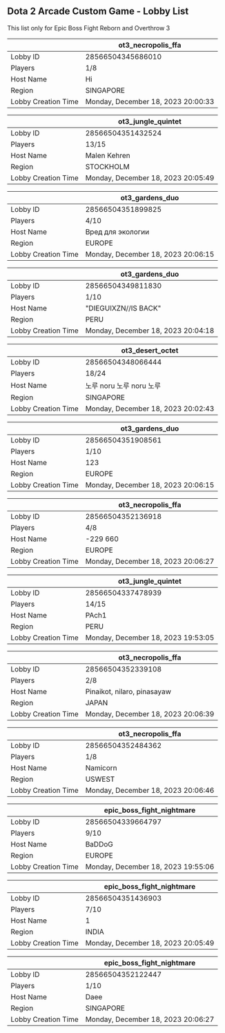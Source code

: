 ## Dota 2 Arcade Custom Game - Lobby List

This list only for Epic Boss Fight Reborn and Overthrow 3

|  | ot3_necropolis_ffa |
| ------ | ------ |
| Lobby ID | 28566504345686010 |
| Players | 1/8 |
| Host Name | Hi |
| Region | SINGAPORE |
| Lobby Creation Time | Monday, December 18, 2023 20:00:33 |


|  | ot3_jungle_quintet |
| ------ | ------ |
| Lobby ID | 28566504351432524 |
| Players | 13/15 |
| Host Name | Malen Kehren |
| Region | STOCKHOLM |
| Lobby Creation Time | Monday, December 18, 2023 20:05:49 |


|  | ot3_gardens_duo |
| ------ | ------ |
| Lobby ID | 28566504351899825 |
| Players | 4/10 |
| Host Name | Вред для экологии |
| Region | EUROPE |
| Lobby Creation Time | Monday, December 18, 2023 20:06:15 |


|  | ot3_gardens_duo |
| ------ | ------ |
| Lobby ID | 28566504349811830 |
| Players | 1/10 |
| Host Name | "DIEGUIXZN//IS BACK" |
| Region | PERU |
| Lobby Creation Time | Monday, December 18, 2023 20:04:18 |


|  | ot3_desert_octet |
| ------ | ------ |
| Lobby ID | 28566504348066444 |
| Players | 18/24 |
| Host Name | 노루 noru 노루 noru 노루 |
| Region | SINGAPORE |
| Lobby Creation Time | Monday, December 18, 2023 20:02:43 |


|  | ot3_gardens_duo |
| ------ | ------ |
| Lobby ID | 28566504351908561 |
| Players | 1/10 |
| Host Name | 123 |
| Region | EUROPE |
| Lobby Creation Time | Monday, December 18, 2023 20:06:15 |


|  | ot3_necropolis_ffa |
| ------ | ------ |
| Lobby ID | 28566504352136918 |
| Players | 4/8 |
| Host Name | -229 660 |
| Region | EUROPE |
| Lobby Creation Time | Monday, December 18, 2023 20:06:27 |


|  | ot3_jungle_quintet |
| ------ | ------ |
| Lobby ID | 28566504337478939 |
| Players | 14/15 |
| Host Name | PAch1 |
| Region | PERU |
| Lobby Creation Time | Monday, December 18, 2023 19:53:05 |


|  | ot3_necropolis_ffa |
| ------ | ------ |
| Lobby ID | 28566504352339108 |
| Players | 2/8 |
| Host Name | Pinaikot, nilaro, pinasayaw |
| Region | JAPAN |
| Lobby Creation Time | Monday, December 18, 2023 20:06:39 |


|  | ot3_necropolis_ffa |
| ------ | ------ |
| Lobby ID | 28566504352484362 |
| Players | 1/8 |
| Host Name | Namicorn |
| Region | USWEST |
| Lobby Creation Time | Monday, December 18, 2023 20:06:46 |


|  | epic_boss_fight_nightmare |
| ------ | ------ |
| Lobby ID | 28566504339664797 |
| Players | 9/10 |
| Host Name | BaDDoG |
| Region | EUROPE |
| Lobby Creation Time | Monday, December 18, 2023 19:55:06 |


|  | epic_boss_fight_nightmare |
| ------ | ------ |
| Lobby ID | 28566504351436903 |
| Players | 7/10 |
| Host Name | 1 |
| Region | INDIA |
| Lobby Creation Time | Monday, December 18, 2023 20:05:49 |


|  | epic_boss_fight_nightmare |
| ------ | ------ |
| Lobby ID | 28566504352122447 |
| Players | 1/10 |
| Host Name | Daee |
| Region | SINGAPORE |
| Lobby Creation Time | Monday, December 18, 2023 20:06:27 |


